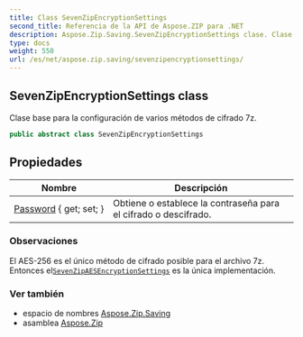 ```yaml
---
title: Class SevenZipEncryptionSettings
second_title: Referencia de la API de Aspose.ZIP para .NET
description: Aspose.Zip.Saving.SevenZipEncryptionSettings clase. Clase base para la configuración de varios métodos de cifrado 7z.
type: docs
weight: 550
url: /es/net/aspose.zip.saving/sevenzipencryptionsettings/
---
```

## SevenZipEncryptionSettings class

Clase base para la configuración de varios métodos de cifrado 7z.

```csharp
public abstract class SevenZipEncryptionSettings
```

## Propiedades

| Nombre | Descripción |
| --- | --- |
| [Password](../../aspose.zip.saving/sevenzipencryptionsettings/password/) { get; set; } | Obtiene o establece la contraseña para el cifrado o descifrado. |

### Observaciones

El AES-256 es el único método de cifrado posible para el archivo 7z. Entonces el[`SevenZipAESEncryptionSettings`](../sevenzipaesencryptionsettings/) es la única implementación.

### Ver también

* espacio de nombres [Aspose.Zip.Saving](../../aspose.zip.saving/)
* asamblea [Aspose.Zip](../../)


